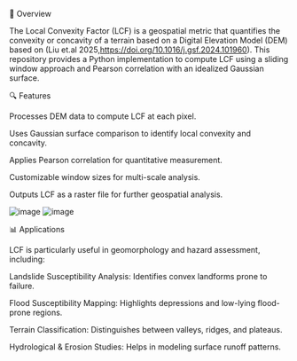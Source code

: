 📌 Overview

The Local Convexity Factor (LCF) is a geospatial metric that quantifies the convexity or concavity of a terrain based on a Digital Elevation Model (DEM) based on (Liu et.al 2025,https://doi.org/10.1016/j.gsf.2024.101960). This repository provides a Python implementation to compute LCF using a sliding window approach and Pearson correlation with an idealized Gaussian surface.

🔍 Features

Processes DEM data to compute LCF at each pixel.

Uses Gaussian surface comparison to identify local convexity and concavity.

Applies Pearson correlation for quantitative measurement.

Customizable window sizes for multi-scale analysis.

Outputs LCF as a raster file for further geospatial analysis.


![image](https://github.com/user-attachments/assets/e31c905a-8fa8-4762-a310-e5d504f25bbb)  ![image](https://github.com/user-attachments/assets/67e7383f-becb-44ca-a336-a1f2ef216e97)




📊 Applications

LCF is particularly useful in geomorphology and hazard assessment, including:

Landslide Susceptibility Analysis: Identifies convex landforms prone to failure.

Flood Susceptibility Mapping: Highlights depressions and low-lying flood-prone regions.

Terrain Classification: Distinguishes between valleys, ridges, and plateaus.

Hydrological & Erosion Studies: Helps in modeling surface runoff patterns.



